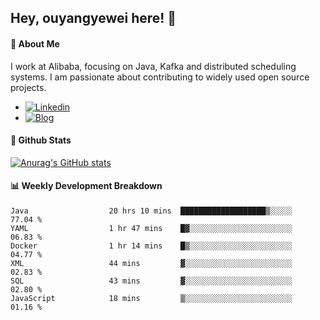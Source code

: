 ## Hey, ouyangyewei here! :wave:

#### :rocket: About Me
I work at Alibaba, focusing on Java, Kafka and distributed scheduling systems. I am passionate about contributing to widely used open source projects.

- [![Linkedin](https://img.shields.io/badge/LinkedIn-ouyangyewei-blue)](https://www.linkedin.com/in/ouyangyewei/)
- [![Blog](https://img.shields.io/badge/Blog-yeweiouyang-orange)](https://blog.csdn.net/yeweiouyang)

#### :star2: Github Stats
[![Anurag's GitHub stats](https://github-readme-stats.vercel.app/api?username=ouyangyewei&show_icons=true&cache_seconds=3600&theme=tokyonight)](https://github.com/anuraghazra/github-readme-stats)

#### :bar_chart: Weekly Development Breakdown
<!--START_SECTION:waka-->

```text
Java                  20 hrs 10 mins  ███████████████████▒░░░░░   77.04 %
YAML                  1 hr 47 mins    █▓░░░░░░░░░░░░░░░░░░░░░░░   06.83 %
Docker                1 hr 14 mins    █▒░░░░░░░░░░░░░░░░░░░░░░░   04.77 %
XML                   44 mins         ▓░░░░░░░░░░░░░░░░░░░░░░░░   02.83 %
SQL                   43 mins         ▓░░░░░░░░░░░░░░░░░░░░░░░░   02.80 %
JavaScript            18 mins         ▒░░░░░░░░░░░░░░░░░░░░░░░░   01.16 %
```

<!--END_SECTION:waka-->

